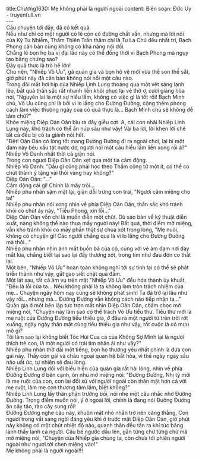 title:Chương1630: Mẹ không phải là người ngoài
content:
Biên soạn: Đức Uy - truyenfull.vn<br>---<br>Câu chuyện tới đây, đã có kết quả.<br>Nếu như chỉ có một người có lẽ còn có đường chất vấn, nhưng mà lời nói của Kỷ Tu Nhiễm, Thẩm Thiên Trần thậm chí là Tu La Chủ đều nhất trí, Bạch Phong căn bản cũng không có khả năng nói dối.<br>Chẳng lẽ bọn họ ba vị đại lão này có thể đồng thời vì Bạch Phong mà ngụy tạo bằng chứng sao?<br>Đây quả thực là trò hề lớn!<br>Cho nên, "Nhiếp Vô Ưu", gã quản gia và bọn hộ vệ mới vừa thề son thề sắt, giờ phút này đã căn bản không nói nổi một câu nào.<br>Trong đôi mắt hơi híp của Nhiếp Linh Lung thoáng qua một vệt sáng lạnh lẽo, bất quá thần sắc rất nhanh liền khôi phục lại vẻ thờ ơ, cười giảng hòa nói, "Nguyên lai là một sự hiểu lầm, không có việc gì là tốt rồi! Bạch Minh chủ, Vô Ưu cũng chỉ là bởi vì lo lắng cho Đường Đường, cộng thêm phong cách làm việc thường ngày của cô quả thực là... Bạch Minh chủ sẽ không để tâm chứ?"<br>Khóe miệng Diệp Oản Oản bĩu ra đầy giễu cợt. A, cái con nhãi Nhiếp Linh Lung này, khó trách có thể ẩn núp sâu như vậy! Vài ba lời, lời khen lời chê tất cả đều bị cô ta giành nói hết.<br>"Đệt! Oản Oản có lòng tốt mang Đường Đường đi ra ngoài chơi, lại bị một đám này bêu xấu tát nước dơ, ngươi nói một câu hiểu lầm liền xong rồi à?" Nhiếp Vô Danh nhất thời cả giận nói.<br>Trong con ngươi Diệp Oản Oản xẹt qua một tia cảm động.<br>Nhiếp Vô Danh: "Dầu gì cũng phải học theo Thẩm công tử một ít, có thể có chút thành ý tặng vài thỏi vàng hay không?"<br>Diệp Oản Oản: "..."<br>Cảm động cái gì! Chính là mây trôi...<br>Nhiếp phu nhân sậm mặt lại, giận dỗi trừng con trai, "Ngươi câm miệng cho ta!"<br>Nhiếp phu nhân nói xong nhìn về phía Diệp Oản Oản, thần sắc khó tránh khỏi có chút áy náy, "Tiểu Phong, xin lỗi..."<br>Diệp Oản Oản vốn chỉ là muốn diễn một chút. Dù sao bàn về kỹ thuật diễn xuất, nàng không thể nào thua mấy người này! Bất quá, thời điểm mở miệng, vẫn khó tránh khỏi có mấy phần thật sự chua xót trong lòng, "Mẹ nuôi, không có chuyện gì! Các người chẳng qua là vì lo lắng cho Đường Đường mà thôi..."<br>Nhiếp phu nhân nhìn ánh mắt buồn bã của cô, cùng với vẻ ảm đạm nơi đáy mắt kia, chẳng biết tại sao lại đầy thương xót, trong tim như đau đớn co thắt lại.<br>Một bên, "Nhiếp Vô Ưu" hoàn toàn không nghĩ tới sự tình lại có thể sẽ phát triển thành như vậy, gắt gao siết chặt quả đấm.<br>Một lát sau, tất cả âm vụ trên mặt "Nhiếp Vô Ưu" đều hóa thành ủy khuất, "Đều là lỗi của ta... Nếu không phải là ta không làm tròn trách nhiệm của mẹ... Chuyện ngày hôm nay cũng sẽ không phát sinh! Ta đã trở lại lâu như vậy rồi... nhưng mà... Đường Đường vẫn không cách nào tiếp nhận ta..."<br>Quản gia ở một bên lập tức trợn mắt nhìn Diệp Oản Oản, châm chọc mở miệng nói, "Chuyện này làm sao có thể trách Vô Ưu tiểu thư. Tiểu thư mới là mẹ ruột của Đường Đường tiểu thiếu gia, ở đâu ra một người từ trên trời rớt xuống, ngày ngày thân mật cùng tiểu thiếu gia như vậy, rốt cuộc là có mưu mô gì?<br>Tôi làm sao lại không biết Tóc Húi Cua ca của Không Sợ Minh lại là người thích trẻ con, là một người có trái tim nhân ái như vậy?"<br>Nhiếp phu nhân thở dài một tiếng, bọn họ thương yêu nhất chính là đứa con gái này. Thấy con gái và cháu ngoại quan hệ bất hòa, vì thế ngày ngày sầu não uất ức, tự nhiên sẽ đau lòng.<br>Nhiếp Linh Lung đối với biểu hiện của quản gia rất hài lòng, nhìn về phía Đường Đường ở bên cạnh, ôn nhu mở miệng nói: "Đường Đường, Nhị tỷ mới là mẹ ruột của con, con lại đối xử với người ngoài còn thân mật hơn cả với mẹ ruột, làm mẹ con thương tâm lắm, biết không?"<br>Nhiếp Linh Lung lấy thân phận trưởng bối, nói nhẹ một câu nhắc nhở Đường Đường. Trọng điểm muốn nói, ý ở ngoài lời, chính là đang nói Đường Đường ăn cây táo, rào cây sung rồi!<br>Đường Đường nghe câu này, khuôn mặt nhỏ nhắn trở nên căng thẳng, Con ngươi trong vắt sáng ngời đáng yêu khi ở trước mặt Diệp Oản Oản, giờ phút này không có một chút nhiệt độ nào, quanh thân đều tản ra khí tức băng lãnh thấy lạnh cả người. Cậu bé ngước đầu lên, gằn từng chữ từng chữ mà mở miệng nói, "Chuyện của Nhiếp gia chúng ta, còn chưa tới phiên người ngoài như ngươi tới chen miệng vào!"<br>Mẹ không phải là người ngoài!!!